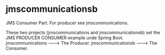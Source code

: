 # jmscommunicationsb
JMS Consumer Part. For producer see jmscommunications.

These two projects (jmscommunications and jmscommunicationsb) set the JMS PRODUCER CONSUMER example unde Spring Boot.
jmscommunications ---> The Producer.
jmscommunicationsb ---> The Consumer.
